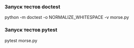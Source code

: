 ### Запуск тестов doctest
python -m doctest -o NORMALIZE_WHITESPACE -v morse.py
### Запуск тестов pytest
pytest morse.py
